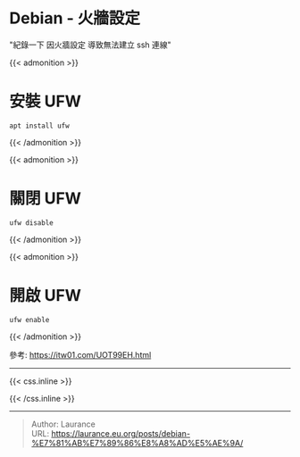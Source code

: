 # Debian - 火牆設定


<!--more-->
"紀錄一下 因火牆設定 導致無法建立 ssh 連線"

{{< admonition >}}
# 安裝 UFW

    apt install ufw
{{< /admonition >}}

{{< admonition >}}
# 關閉 UFW

    ufw disable
{{< /admonition >}}

{{< admonition >}}    
# 開啟 UFW

    ufw enable
{{< /admonition >}}    
 
參考:   https://itw01.com/UOT99EH.html
    
***

{{< css.inline >}}
<style>
.emojify {
	font-family: Apple Color Emoji, Segoe UI Emoji, NotoColorEmoji, Segoe UI Symbol, Android Emoji, EmojiSymbols;
	font-size: 2rem;
	vertical-align: middle;
}
@media screen and (max-width:650px) {
  .nowrap {
    display: block;
    margin: 25px 0;
  }
}
</style>
{{< /css.inline >}}


---

> Author: Laurance  
> URL: https://laurance.eu.org/posts/debian-%E7%81%AB%E7%89%86%E8%A8%AD%E5%AE%9A/  

